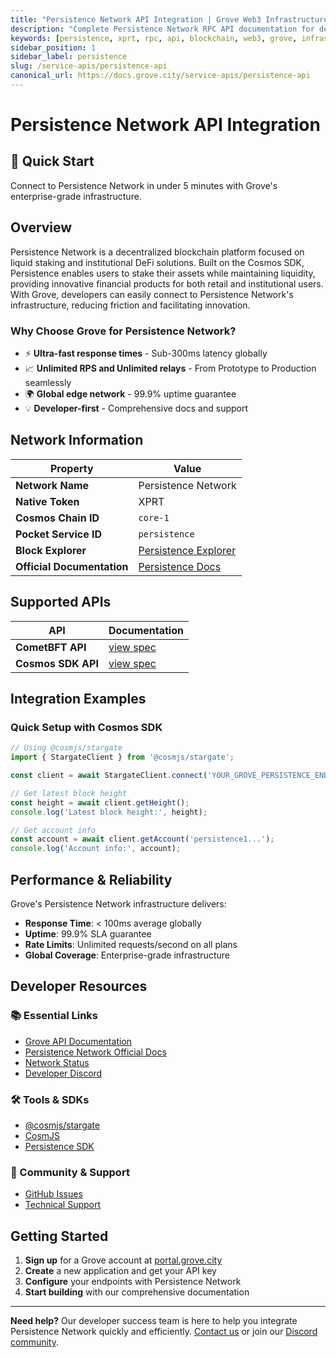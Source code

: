 ```yaml
---
title: "Persistence Network API Integration | Grove Web3 Infrastructure"
description: "Complete Persistence Network RPC API documentation for developers. Fast, reliable Persistence Network blockchain access with Grove's enterprise infrastructure. Get started in minutes."
keywords: [persistence, xprt, rpc, api, blockchain, web3, grove, infrastructure, developers, integration, cosmos, liquid-staking]
sidebar_position: 1
sidebar_label: persistence
slug: /service-apis/persistence-api
canonical_url: https://docs.grove.city/service-apis/persistence-api
---
```


# Persistence Network API Integration

<div style={{background: "linear-gradient(135deg, #4c51bf 0%, #805ad5 100%)", color: "white", padding: "1.5rem", borderRadius: "8px", margin: "1rem 0"}}>
  <h2 style={{color: "white", marginTop: 0}}>🚀 Quick Start</h2>
  <p style={{marginBottom: 0, fontSize: "1.1rem"}}>Connect to Persistence Network in under 5 minutes with Grove's enterprise-grade infrastructure.</p>
</div>

## Overview

Persistence Network is a decentralized blockchain platform focused on liquid staking and institutional DeFi solutions. Built on the Cosmos SDK, Persistence enables users to stake their assets while maintaining liquidity, providing innovative financial products for both retail and institutional users. With Grove, developers can easily connect to Persistence Network's infrastructure, reducing friction and facilitating innovation.

### Why Choose Grove for Persistence Network?

- ⚡ **Ultra-fast response times** - Sub-300ms latency globally
- 📈 **Unlimited RPS and Unlimited relays** - From Prototype to Production seamlessly
- 🌍 **Global edge network** - 99.9% uptime guarantee
- 💡 **Developer-first** - Comprehensive docs and support

## Network Information

| Property | Value |
|----------|-------|
| **Network Name** | Persistence Network |
| **Native Token** | XPRT |
| **Cosmos Chain ID** | `core-1` |
| **Pocket Service ID** | `persistence` |
| **Block Explorer** | [Persistence Explorer](https://www.mintscan.io/persistence) |
| **Official Documentation** | [Persistence Docs](https://docs.persistence.one/) |

## Supported APIs

| API | Documentation |
| --- | ------------- |
| **CometBFT API** | [view spec](../grove-api/api-definition/definition#cosmos--cometbft) |
| **Cosmos SDK API** | [view spec](../grove-api/api-definition/definition#cosmos--cometbft) |

## Integration Examples

### Quick Setup with Cosmos SDK

```javascript
// Using @cosmjs/stargate
import { StargateClient } from '@cosmjs/stargate';

const client = await StargateClient.connect('YOUR_GROVE_PERSISTENCE_ENDPOINT');

// Get latest block height
const height = await client.getHeight();
console.log('Latest block height:', height);

// Get account info
const account = await client.getAccount('persistence1...');
console.log('Account info:', account);
```

## Performance & Reliability

Grove's Persistence Network infrastructure delivers:

- **Response Time**: < 100ms average globally
- **Uptime**: 99.9% SLA guarantee  
- **Rate Limits**: Unlimited requests/second on all plans
- **Global Coverage**: Enterprise-grade infrastructure

## Developer Resources

### 📚 Essential Links
- [Grove API Documentation](../grove-api/overview/grove-api)
- [Persistence Network Official Docs](https://docs.persistence.one/)
- [Network Status](https://status.grove.city)
- [Developer Discord](https://discord.gg/build-with-grove)

### 🛠️ Tools & SDKs
- [@cosmjs/stargate](https://www.npmjs.com/package/@cosmjs/stargate)
- [CosmJS](https://github.com/cosmos/cosmjs)
- [Persistence SDK](https://docs.persistence.one/)

### 💬 Community & Support
- [GitHub Issues](https://github.com/buildwithgrove/path)  
- [Technical Support](https://discord.com/channels/824324475256438814/1150805396085293106)

## Getting Started

1. **Sign up** for a Grove account at [portal.grove.city](https://portal.grove.city)
2. **Create** a new application and get your API key
3. **Configure** your endpoints with Persistence Network
4. **Start building** with our comprehensive documentation

---

<div style={{background: "#f8f9fa", padding: "1rem", borderLeft: "4px solid #007bff", margin: "1rem 0"}}>
  <strong>Need help?</strong> Our developer success team is here to help you integrate Persistence Network quickly and efficiently. <a href="mailto:portal@grove.city">Contact us</a> or join our <a href="https://discord.gg/build-with-grove">Discord community</a>.
</div>